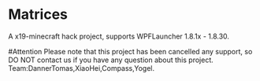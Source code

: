 # Matrices
A x19-minecraft hack project, supports WPFLauncher 1.8.1x - 1.8.30.

#Attention
Please note that this project has been cancelled any support, so DO NOT contact us if you have any question about this project.
Team:DannerTomas,XiaoHei,Compass,Yogel.
